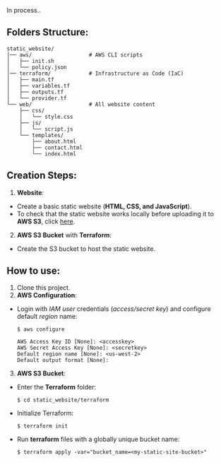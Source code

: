 In process..

## Folders Structure:
```
static_website/
│── aws/                  # AWS CLI scripts
│   ├── init.sh           
│   └── policy.json       
│── terraform/            # Infrastructure as Code (IaC)
│   ├── main.tf           
│   ├── variables.tf      
│   ├── outputs.tf         
│   └── provider.tf       
└── web/                  # All website content
    ├── css/
    │   └── style.css     
    ├── js/
    │   └── script.js   
    └── templates/
        ├── about.html 
        ├── contact.html 
        └── index.html    
```

## Creation Steps:
1. **Website**:
- Create a basic static website (**HTML, CSS, and JavaScript**).
- To check that the static website works locally before uploading it to **AWS S3**, click [here](https://github.com/LuciaHeredia/cloud-hosted-site-terraform/blob/master/static_website/web/README.md).
2. **AWS S3 Bucket** with **Terraform**:
- Create the S3 bucket to host the static website. 

## How to use:
1. Clone this project.
2. **AWS Configuration**:
- Login with *IAM user* credentials (*access/secret key*) and configure default *region* name:
    ```
    $ aws configure
    ```
    ```
    AWS Access Key ID [None]: <accesskey>
    AWS Secret Access Key [None]: <secretkey>
    Default region name [None]: <us-west-2>
    Default output format [None]:
    ```
3. **AWS S3 Bucket**:
- Enter the **Terraform** folder:
    ```
    $ cd static_website/terraform
    ```
- Initialize Terraform:
    ```
    $ terraform init
    ```
- Run **terraform** files with a globally unique bucket name:
    ```
    $ terraform apply -var="bucket_name=<my-static-site-bucket>"
    ```